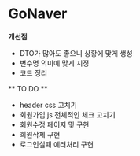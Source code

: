 # GoNaver

**개선점**

- DTO가 많아도 좋으니 상황에 맞게 생성
- 변수명 의미에 맞게 지정
- 코드 정리

** TO DO **
- header css 고치기
- 회원가입 js 전체적인 체크 고치기
- 회원수정 페이지 및 구현
- 회원삭제 구현
- 로그인실패 에러처리 구현